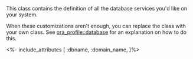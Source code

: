This class contains the definition of all the database services you'd like on your system.

When these customizations aren't enough, you can replace the class with your own class. See [ora_profile::database](./database.html) for an explanation on how to do this.


<%- include_attributes [
  :dbname,
  :domain_name,
]%>
